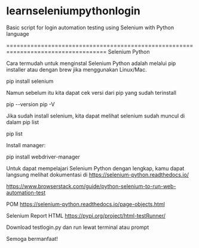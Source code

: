 # learnseleniumpythonlogin
Basic script for login automation testing using Selenium with Python language

===================================================================================
Selenium Python

Cara termudah untuk menginstal Selenium Python adalah melalui pip installer atau dengan brew jika menggunakan Linux/Mac.

pip install selenium

Namun sebelum itu kita dapat cek versi dari pip yang sudah terinstall

pip --version
pip -V

Jika sudah install selenium, kita dapat melihat selenium sudah muncul di dalam pip list

pip list

Install manager:

pip install webdriver-manager

Untuk dapat mempelajari Selenium Python dengan lengkap, kamu dapat langsung melihat dokumentasi di 
https://selenium-python.readthedocs.io/ 

https://www.browserstack.com/guide/python-selenium-to-run-web-automation-test 

POM
https://selenium-python.readthedocs.io/page-objects.html

Selenium Report HTML
https://pypi.org/project/html-testRunner/

Download testlogin.py dan run lewat terminal atau prompt

Semoga bermanfaat!

